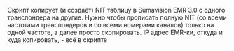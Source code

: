 Скрипт копирует (и создаёт) NIT таблицу в Sumavision EMR 3.0 с одного транспондера на другие.
Нужно чтобы прописать полную NIT (со всеми частотами транспондеров и со всеми номерами каналов) только на одной частоте, а далее просто скопировать.
IP адрес EMR-ки, откуда и куда копировать, - всё в скрипте

